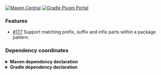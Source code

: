 [![Maven Central](https://img.shields.io/static/v1?label=MavenCentral&message=@project.version@&color=blue)](https://search.maven.org/artifact/@project.groupId@/restrict-imports-enforcer-rule/@project.version@/jar) [![Gradle Plugin Portal](https://img.shields.io/gradle-plugin-portal/v/@project.pluginId@?versionSuffix=@project.version@)](https://plugins.gradle.org/plugin/@project.pluginId@/@project.version@)

### Features
* [#177](https://github.com/skuzzle/restrict-imports-enforcer-rule/issues/177) Support matching prefix, suffix and infix
parts within a package pattern.

### Dependency coordinates
<details>
    <summary><b>Maven dependency declaration</b></summary>

```xml
<dependency>
    <groupId>@project.groupId@</groupId>
    <artifactId>restrict-imports-enforcer-rule</artifactId>
    <version>@project.version@</version>
</dependency>
```
</details>

<details>
    <summary><b>Gradle dependency declaration</b></summary>

Gradle plugin DSL
```groovy
plugins {
  id("@project.pluginId@") version "@project.version@"
}
```

Gradle Legacy
```groovy
buildscript {
  repositories {
    maven {
      url = uri("https://plugins.gradle.org/m2/")
    }
  }
  dependencies {
    classpath("de.skuzzle.enforcer:restrict-imports-gradle-plugin:@project.version@")
  }
}

apply(plugin = "@project.pluginId@")
```

Gradle version catalog (Toml)
```toml
[plugins]
restrictImports = { id = "@project.pluginId@", version = "@project.version@" }
```
</details>
